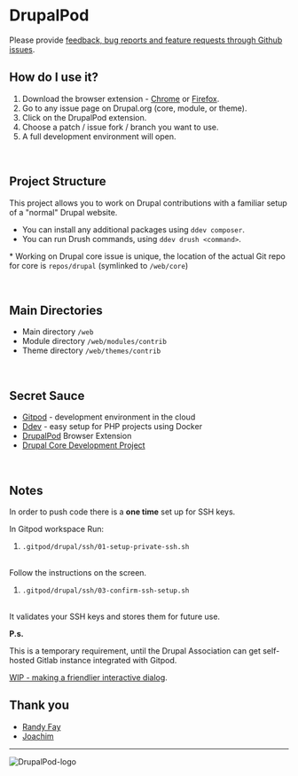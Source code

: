 # DrupalPod

Please provide [feedback, bug reports and feature requests through Github issues](https://github.com/shaal/DrupalPod/issues/new/choose).

## How do I use it?
1. Download the browser extension - [Chrome](https://chrome.google.com/webstore/detail/drupalpod-helper-extensio/pjfjhkcfkhbemnbpkakjhmboacefmjjl?hl=en
) or [Firefox](https://addons.mozilla.org/en-US/firefox/addon/drupalpod).
1. Go to any issue page on Drupal.org (core, module, or theme).
1. Click on the DrupalPod extension.
1. Choose a patch / issue fork / branch you want to use.
1. A full development environment will open.

<br>

## Project Structure

This project allows you to work on Drupal contributions with a familiar setup of a "normal" Drupal website.

* You can install any additional packages using `ddev composer`.
* You can run Drush commands, using `ddev drush <command>`.

\* Working on Drupal core issue is unique, the location of the actual Git repo for core is `repos/drupal` (symlinked to `/web/core`)

<br>

## Main Directories

* Main directory `/web`
* Module directory `/web/modules/contrib`
* Theme directory `/web/themes/contrib`

<br>

## Secret Sauce

* [Gitpod](https://www.gitpod.io) - development environment in the cloud
* [Ddev](https://ddev.readthedocs.io/en/stable) - easy setup for PHP projects using Docker
* [DrupalPod](https://chrome.google.com/webstore/detail/drupalpod-helper-extensio/pjfjhkcfkhbemnbpkakjhmboacefmjjl?hl=en
) Browser Extension
* [Drupal Core Development Project](https://github.com/joachim-n/drupal-core-development-project)

<br>

## Notes
In order to push code there is a **one time** set up for SSH keys.
<br>

In Gitpod workspace
Run:

1. `.gitpod/drupal/ssh/01-setup-private-ssh.sh`
<br>
Follow the instructions on the screen.

1. `.gitpod/drupal/ssh/03-confirm-ssh-setup.sh`
<br>
It validates your SSH keys and stores them for future use.


**P.s.**

This is a temporary requirement, until the Drupal Association can get self-hosted Gitlab instance integrated with Gitpod.

[WIP - making a friendlier interactive dialog](https://github.com/shaal/DrupalPod/issues/4).

## Thank you

* [Randy Fay](https://github.com/rfay)
* [Joachim](https://github.com/joachim-n)

---


![DrupalPod-logo](https://user-images.githubusercontent.com/22901/122864786-40253c00-d2f3-11eb-959b-61fb6871e3f4.png)
